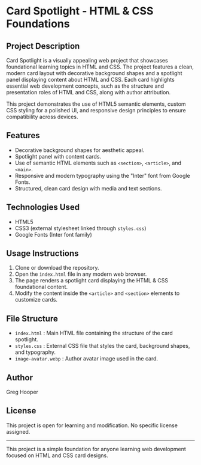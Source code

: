 # Card Spotlight - HTML & CSS Foundations

## Project Description
Card Spotlight is a visually appealing web project that showcases foundational learning topics in HTML and CSS. The project features a clean, modern card layout with decorative background shapes and a spotlight panel displaying content about HTML and CSS. Each card highlights essential web development concepts, such as the structure and presentation roles of HTML and CSS, along with author attribution.

This project demonstrates the use of HTML5 semantic elements, custom CSS styling for a polished UI, and responsive design principles to ensure compatibility across devices.

## Features
- Decorative background shapes for aesthetic appeal.
- Spotlight panel with content cards.
- Use of semantic HTML elements such as `<section>`, `<article>`, and `<main>`.
- Responsive and modern typography using the "Inter" font from Google Fonts.
- Structured, clean card design with media and text sections.

## Technologies Used
- HTML5
- CSS3 (external stylesheet linked through `styles.css`)
- Google Fonts (Inter font family)

## Usage Instructions
1. Clone or download the repository.
2. Open the `index.html` file in any modern web browser.
3. The page renders a spotlight card displaying the HTML & CSS foundational content.
4. Modify the content inside the `<article>` and `<section>` elements to customize cards.

## File Structure
- `index.html` : Main HTML file containing the structure of the card spotlight.
- `styles.css` : External CSS file that styles the card, background shapes, and typography.
- `image-avatar.webp` : Author avatar image used in the card.

## Author
Greg Hooper

## License
This project is open for learning and modification. No specific license assigned.

---

This project is a simple foundation for anyone learning web development focused on HTML and CSS card designs.

